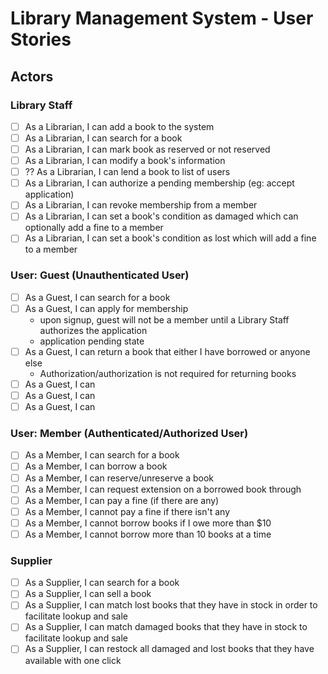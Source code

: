 # Library Management System - User Stories

## Actors

### Library Staff

- [ ] As a Librarian, I can add a book to the system
- [ ] As a Librarian, I can search for a book
- [ ] As a Librarian, I can mark book as reserved or not reserved
- [ ] As a Librarian, I can modify a book's information
- [ ] ?? As a Librarian, I can lend a book to list of users
- [ ] As a Librarian, I can authorize a pending membership (eg: accept application)
- [ ] As a Librarian, I can revoke membership from a member
- [ ] As a Librarian, I can set a book's condition as damaged which can optionally add a fine to a member
- [ ] As a Librarian, I can set a book's condition as lost which will add a fine to a member

### User: Guest (Unauthenticated User)

- [ ] As a Guest, I can search for a book
- [ ] As a Guest, I can apply for membership
  - upon signup, guest will not be a member until a Library Staff authorizes the application
  - application pending state
- [ ] As a Guest, I can return a book that either I have borrowed or anyone else
  - Authorization/authorization is not required for returning books
- [ ] As a Guest, I can
- [ ] As a Guest, I can
- [ ] As a Guest, I can

### User: Member (Authenticated/Authorized User)

- [ ] As a Member, I can search for a book
- [ ] As a Member, I can borrow a book
- [ ] As a Member, I can reserve/unreserve a book
- [ ] As a Member, I can request extension on a borrowed book through
- [ ] As a Member, I can pay a fine (if there are any)
- [ ] As a Member, I cannot pay a fine if there isn't any
- [ ] As a Member, I cannot borrow books if I owe more than \$10
- [ ] As a Member, I cannot borrow more than 10 books at a time

### Supplier

- [ ] As a Supplier, I can search for a book
- [ ] As a Supplier, I can sell a book
- [ ] As a Supplier, I can match lost books that they have in stock in order to facilitate lookup and sale
- [ ] As a Supplier, I can match damaged books that they have in stock to facilitate lookup and sale
- [ ] As a Supplier, I can restock all damaged and lost books that they have available with one click

